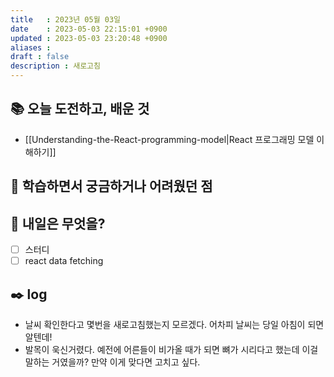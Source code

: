 ```yaml
---
title   : 2023년 05월 03일 
date    : 2023-05-03 22:15:01 +0900
updated : 2023-05-03 23:20:48 +0900
aliases : 
draft : false
description : 새로고침
---
```


## 📚 오늘 도전하고, 배운 것
- [[Understanding-the-React-programming-model|React 프로그래밍 모델 이해하기]]

## 🤔 학습하면서 궁금하거나 어려웠던 점

## 🌅 내일은 무엇을?

- [ ] 스터디
- [ ] react data fetching

## ✒️ log
- 날씨 확인한다고 몇번을 새로고침했는지 모르겠다. 어차피 날씨는 당일 아침이 되면 알텐데! 
- 발목이 욱신거렸다. 예전에 어른들이 비가올 때가 되면 뼈가 시리다고 했는데 이걸 말하는 거였을까? 만약 이게 맞다면 고치고 싶다.

